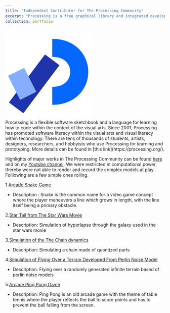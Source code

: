 ```yaml
---
title: "Independent Contributor for The Processing Community"
excerpt: "Processing is a free graphical library and integrated development environment <br/><img src='https://github.com/jasorsi13/jasorsi.github.io/blob/master/images/Processing_2021_logo.png'>"
collection: portfolio
---
```

<img src='https://github.com/jasorsi13/jasorsi.github.io/blob/master/images/Processing_2021_logo.png'>
<br/>
Processing is a flexible software sketchbook and a language for learning how to code within the context of the visual arts. Since 2001, Processing has promoted software literacy within the visual arts and visual literacy within technology. There are tens of thousands of students, artists, designers, researchers, and hobbyists who use Processing for learning and prototyping. More details can be found in [this link](https://processing.org/).
 
 
 Highlights of major works in The Processing Community can be found [here](https://github.com/jasorsi13/jasorsi.github.io/blob/master/files/The%20Processing%20Projects.pdf) and on my [Youtube channel](https://www.youtube.com/channel/UCxPJzmfpyeMEMYQzAW-XeIw?app=desktop). We were restricted in computational power, thereby were not able to render and record the complex models at play. Folllowing are a few simple ones rolling.
 
 1.[Arcade Snake Game](https://www.youtube.com/watch?v=0NfSYxBsebc)
  * Description : Snake is the common name for a video game concept where the player maneuvers a line which grows
in length, with the line itself being a primary obstacle.


 2.[Star Tail from The Star Wars Movie](https://www.youtube.com/watch?v=FJKGoH7PuQw)
  * Description: Simulation of hyperlapse through the galaxy used in the star wars movie

 3.[Simulation of the The Chain dynamics](https://www.youtube.com/watch?v=Cj7aADEBEFI)
  * Description: Simulating a chain made of quantized parts

 4.[Simulation of Flying Over a Terrain Developed From Perlin Noise Model](https://www.youtube.com/watch?v=XW554S2kY9c)
  * Description: Flying over a randomly generated infinite terrain based of perlin noise models

 5.[Arcade Ping Pong Game](https://www.youtube.com/watch?v=MkgpB4y-gN4)
  * Description: Ping Pong is an old arcade game with the theme of table tennis where the player
reflects the ball to score points and has to prevent the ball falling from the screen.


